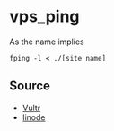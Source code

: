 # vps_ping
As the name implies

~~~
fping -l < ./[site name]
~~~

## Source
* [Vultr](https://www.vultr.com/faq/#downloadspeedtests)
* [linode](https://www.linode.com/speedtest)
